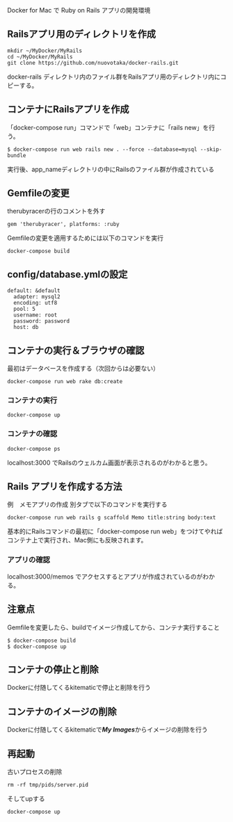 Docker for Mac で Ruby on Rails アプリの開発環境

## Railsアプリ用のディレクトリを作成
```
mkdir ~/MyDocker/MyRails
cd ~/MyDocker/MyRails
git clone https://github.com/nuovotaka/docker-rails.git
```
docker-rails ディレクトリ内のファイル群をRailsアプリ用のディレクトリ内にコピーする。

## コンテナにRailsアプリを作成
「docker-compose run」コマンドで「web」コンテナに「rails new」を行う。
```
$ docker-compose run web rails new . --force --database=mysql --skip-bundle
```
実行後、app_nameディレクトリの中にRailsのファイル群が作成されている

## Gemfileの変更
therubyracerの行のコメントを外す

```
gem 'therubyracer', platforms: :ruby
```
Gemfileの変更を適用するためには以下のコマンドを実行
```
docker-compose build
```
## config/database.ymlの設定
```
default: &default
  adapter: mysql2
  encoding: utf8
  pool: 5
  username: root
  password: password
  host: db

```

## コンテナの実行＆ブラウザの確認
最初はデータベースを作成する（次回からは必要ない）
```
docker-compose run web rake db:create
```

### コンテナの実行
```
docker-compose up
```

### コンテナの確認
```
docker-compose ps
```

localhost:3000 でRailsのウェルカム画面が表示されるのがわかると思う。

## Rails アプリを作成する方法
例　メモアプリの作成
別タブで以下のコマンドを実行する
```
docker-compose run web rails g scaffold Memo title:string body:text
```

基本的にRailsコマンドの最初に「docker-compose run web」をつけてやればコンテナ上で実行され、Mac側にも反映されます。

### アプリの確認
localhost:3000/memos でアクセスするとアプリが作成されているのがわかる。

## 注意点
Gemfileを変更したら、buildでイメージ作成してから、コンテナ実行すること
```
$ docker-compose build
$ docker-compose up
```

## コンテナの停止と削除
Dockerに付随してくるkitematicで停止と削除を行う

## コンテナのイメージの削除
Dockerに付随してくるkitematicで***My Images***からイメージの削除を行う

## 再起動
古いプロセスの削除
```
rm -rf tmp/pids/server.pid
```
そしてupする
```
docker-compose up
```
